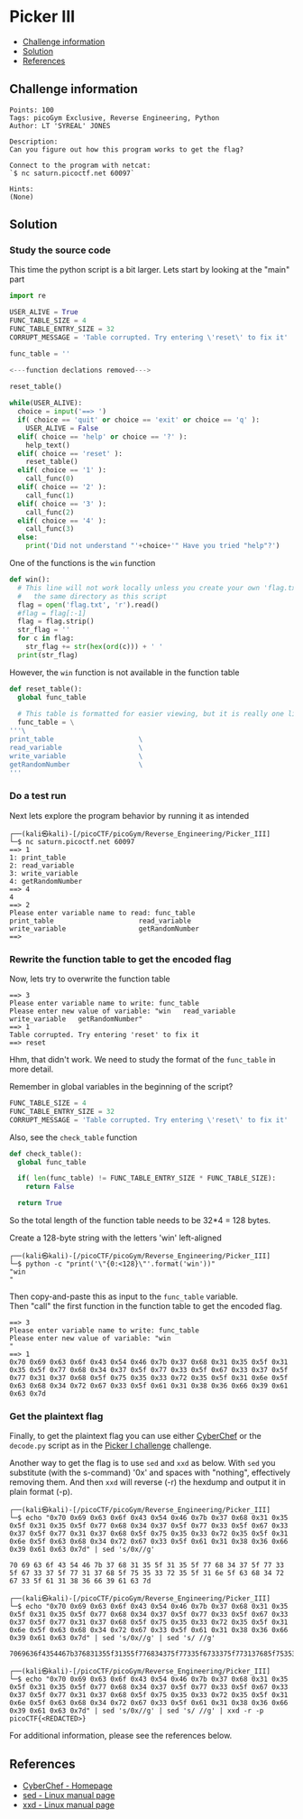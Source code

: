 # Picker III

- [Challenge information](#challenge-information)
- [Solution](#solution)
- [References](#references)

## Challenge information
```
Points: 100
Tags: picoGym Exclusive, Reverse Engineering, Python
Author: LT 'SYREAL' JONES

Description:
Can you figure out how this program works to get the flag?

Connect to the program with netcat:
`$ nc saturn.picoctf.net 60097`

Hints:
(None)
```

## Solution

### Study the source code

This time the python script is a bit larger. Lets start by looking at the "main" part
```python
import re

USER_ALIVE = True
FUNC_TABLE_SIZE = 4
FUNC_TABLE_ENTRY_SIZE = 32
CORRUPT_MESSAGE = 'Table corrupted. Try entering \'reset\' to fix it'

func_table = ''

<---function declations removed--->

reset_table()
 
while(USER_ALIVE):
  choice = input('==> ')
  if( choice == 'quit' or choice == 'exit' or choice == 'q' ):
    USER_ALIVE = False
  elif( choice == 'help' or choice == '?' ):
    help_text()
  elif( choice == 'reset' ):
    reset_table()
  elif( choice == '1' ):
    call_func(0)
  elif( choice == '2' ):
    call_func(1)
  elif( choice == '3' ):
    call_func(2)
  elif( choice == '4' ):
    call_func(3)
  else:
    print('Did not understand "'+choice+'" Have you tried "help"?')
```

One of the functions is the `win` function
```python
def win():
  # This line will not work locally unless you create your own 'flag.txt' in
  #   the same directory as this script
  flag = open('flag.txt', 'r').read()
  #flag = flag[:-1]
  flag = flag.strip()
  str_flag = ''
  for c in flag:
    str_flag += str(hex(ord(c))) + ' '
  print(str_flag)
```

However, the `win` function is not available in the function table
```python
def reset_table():
  global func_table
 
  # This table is formatted for easier viewing, but it is really one line
  func_table = \
'''\
print_table                     \
read_variable                   \
write_variable                  \
getRandomNumber                 \
'''
```

### Do a test run

Next lets explore the program behavior by running it as intended
```
┌──(kali㉿kali)-[/picoCTF/picoGym/Reverse_Engineering/Picker_III]
└─$ nc saturn.picoctf.net 60097
==> 1
1: print_table
2: read_variable
3: write_variable
4: getRandomNumber
==> 4
4
==> 2
Please enter variable name to read: func_table
print_table                     read_variable                   write_variable                  getRandomNumber                 
==> 
```

### Rewrite the function table to get the encoded flag

Now, lets try to overwrite the function table
```
==> 3
Please enter variable name to write: func_table
Please enter new value of variable: "win   read_variable   write_variable   getRandomNumber"
==> 1
Table corrupted. Try entering 'reset' to fix it
==> reset
```

Hhm, that didn't work. We need to study the format of the `func_table` in more detail.

Remember in global variables in the beginning of the script?
```python
FUNC_TABLE_SIZE = 4
FUNC_TABLE_ENTRY_SIZE = 32
CORRUPT_MESSAGE = 'Table corrupted. Try entering \'reset\' to fix it'
```

Also, see the `check_table` function
```python
def check_table():
  global func_table

  if( len(func_table) != FUNC_TABLE_ENTRY_SIZE * FUNC_TABLE_SIZE):
    return False

  return True
```

So the total length of the function table needs to be 32*4 = 128 bytes.

Create a 128-byte string with the letters 'win' left-aligned
```
┌──(kali㉿kali)-[/picoCTF/picoGym/Reverse_Engineering/Picker_III]
└─$ python -c "print('\"{0:<128}\"'.format('win'))" 
"win                                                                                                                             "
```

Then copy-and-paste this as input to the `func_table` variable.  
Then "call" the first function in the function table to get the encoded flag.
```
==> 3
Please enter variable name to write: func_table
Please enter new value of variable: "win                                                                                                                             "
==> 1
0x70 0x69 0x63 0x6f 0x43 0x54 0x46 0x7b 0x37 0x68 0x31 0x35 0x5f 0x31 0x35 0x5f 0x77 0x68 0x34 0x37 0x5f 0x77 0x33 0x5f 0x67 0x33 0x37 0x5f 0x77 0x31 0x37 0x68 0x5f 0x75 0x35 0x33 0x72 0x35 0x5f 0x31 0x6e 0x5f 0x63 0x68 0x34 0x72 0x67 0x33 0x5f 0x61 0x31 0x38 0x36 0x66 0x39 0x61 0x63 0x7d 
```

### Get the plaintext flag

Finally, to get the plaintext flag you can use either [CyberChef](https://cyberchef.org/) or the `decode.py` script as in the [Picker I challenge](Picker_I.md) challenge.

Another way to get the flag is to use `sed` and `xxd` as below. With `sed` you substitute (with the s-command) '0x' and spaces with "nothing", effectively removing them. And then `xxd` will reverse (-r) the hexdump and output it in plain format (-p).
```
┌──(kali㉿kali)-[/picoCTF/picoGym/Reverse_Engineering/Picker_III]
└─$ echo "0x70 0x69 0x63 0x6f 0x43 0x54 0x46 0x7b 0x37 0x68 0x31 0x35 0x5f 0x31 0x35 0x5f 0x77 0x68 0x34 0x37 0x5f 0x77 0x33 0x5f 0x67 0x33 0x37 0x5f 0x77 0x31 0x37 0x68 0x5f 0x75 0x35 0x33 0x72 0x35 0x5f 0x31 0x6e 0x5f 0x63 0x68 0x34 0x72 0x67 0x33 0x5f 0x61 0x31 0x38 0x36 0x66 0x39 0x61 0x63 0x7d" | sed 's/0x//g'

70 69 63 6f 43 54 46 7b 37 68 31 35 5f 31 35 5f 77 68 34 37 5f 77 33 5f 67 33 37 5f 77 31 37 68 5f 75 35 33 72 35 5f 31 6e 5f 63 68 34 72 67 33 5f 61 31 38 36 66 39 61 63 7d

┌──(kali㉿kali)-[/picoCTF/picoGym/Reverse_Engineering/Picker_III]
└─$ echo "0x70 0x69 0x63 0x6f 0x43 0x54 0x46 0x7b 0x37 0x68 0x31 0x35 0x5f 0x31 0x35 0x5f 0x77 0x68 0x34 0x37 0x5f 0x77 0x33 0x5f 0x67 0x33 0x37 0x5f 0x77 0x31 0x37 0x68 0x5f 0x75 0x35 0x33 0x72 0x35 0x5f 0x31 0x6e 0x5f 0x63 0x68 0x34 0x72 0x67 0x33 0x5f 0x61 0x31 0x38 0x36 0x66 0x39 0x61 0x63 0x7d" | sed 's/0x//g' | sed 's/ //g'

7069636f4354467b376831355f31355f776834375f77335f6733375f773137685f75353372355f316e5f6368347267335f61313836663961637d

┌──(kali㉿kali)-[/picoCTF/picoGym/Reverse_Engineering/Picker_III]
└─$ echo "0x70 0x69 0x63 0x6f 0x43 0x54 0x46 0x7b 0x37 0x68 0x31 0x35 0x5f 0x31 0x35 0x5f 0x77 0x68 0x34 0x37 0x5f 0x77 0x33 0x5f 0x67 0x33 0x37 0x5f 0x77 0x31 0x37 0x68 0x5f 0x75 0x35 0x33 0x72 0x35 0x5f 0x31 0x6e 0x5f 0x63 0x68 0x34 0x72 0x67 0x33 0x5f 0x61 0x31 0x38 0x36 0x66 0x39 0x61 0x63 0x7d" | sed 's/0x//g' | sed 's/ //g' | xxd -r -p
picoCTF{<REDACTED>} 
```

For additional information, please see the references below.

## References

- [CyberChef - Homepage](https://gchq.github.io/CyberChef/)
- [sed - Linux manual page](https://man7.org/linux/man-pages/man1/sed.1.html)
- [xxd - Linux manual page](https://linux.die.net/man/1/xxd)
